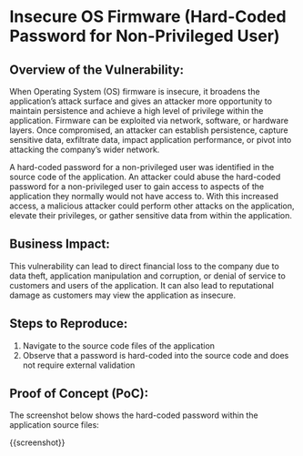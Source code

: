 # Insecure OS Firmware (Hard-Coded Password for Non-Privileged User)

## Overview of the Vulnerability:

When Operating System (OS) firmware is insecure, it broadens the application’s attack surface and gives  an attacker more opportunity to maintain persistence and achieve a high level of privilege within the application. Firmware can be exploited via network, software, or hardware layers. Once compromised, an attacker can establish persistence, capture sensitive data, exfiltrate data, impact application performance, or pivot into attacking the company’s wider network.

A hard-coded password for a non-privileged user was identified in the source code of the application. An attacker could abuse the hard-coded password for a non-privileged user to gain access to aspects of the application they normally would not have access to. With this increased access, a malicious attacker could perform other attacks on the application, elevate their privileges, or gather sensitive data from within the application.

## Business Impact:

This vulnerability can lead to direct financial loss to the company due to data theft, application manipulation and corruption, or denial of service to customers and users of the application. It can also lead to reputational damage as customers may view the application as insecure.

## Steps to Reproduce:

1. Navigate to the source code files of the application
1. Observe that a password is hard-coded into the source code and does not require external validation

## Proof of Concept (PoC):

The screenshot below shows the hard-coded password within the application source files:

{{screenshot}}
